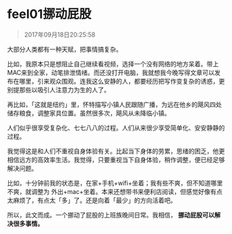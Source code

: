 # feel01挪动屁股

> 2017年09月18日20:25:58

大部分人类都有一种天赋，把事情搞复杂。

比如，我原本只是想阻止自己继续看视频，选择一个没有网络的地方呆着。带上MAC来到全家，动笔排泄情绪。而还没打开电脑，我就想我今晚写得文章可以发布在哪里，引来观众围观。连我这么安静的人，都要经历把写作变复杂的诱惑，更别提那些以吸引人注意力为生的人了。

再比如，「这就是纽约」里，怀特描写小镇人民跟随广播，为远在他乡的飓风四处储存粮食，调整家具位置。虽然很多次，飓风从未降临小镇。

人们似乎很享受复杂化、七七八八的过程。人们从来很少享受简单化、安安静静的过程。

我觉得这是和人们不重视自身体验有关。比起当下身体的劳累，思绪的困乏，他更相信远方的高效率生活。我觉得，只要重视当下自身体验，稍作调整，便已经足够解决问题。

比如，十分钟前我的状态是，在家+手机+wifi+坐着；我有些不爽，但不知道哪里不爽，就调整为 外出+mac+坐着。本来还想带书来便利店阅读，但感觉好像有点太麻烦了，有点太「多」了。还是向着「最少」的方向活着吧。

所以，此文而成。一个挪动了屁股的上班族晚间日常。我相信， **挪动屁股可以解决很多事情。**